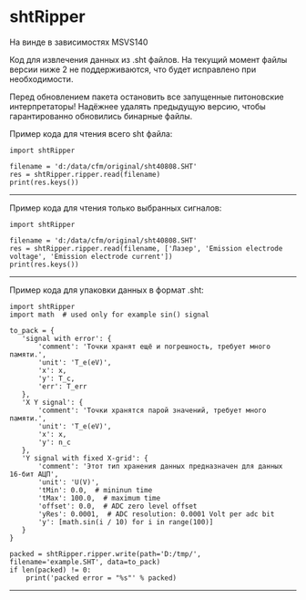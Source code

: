 # shtRipper

На винде в зависимостях MSVS140

Код для извлечения данных из .sht файлов. На текущий момент файлы версии ниже 2 не поддерживаются, что будет исправлено при необходимости.

Перед обновлением пакета остановить все запущенные питоновские интерпретаторы!
Надёжнее удалять предыдущую версию, чтобы гарантированно обновились бинарные файлы.


Пример кода для чтения всего sht файла:

    import shtRipper
    
    filename = 'd:/data/cfm/original/sht40808.SHT'
    res = shtRipper.ripper.read(filename)
    print(res.keys())

---   

Пример кода для чтения только выбранных сигналов:

    import shtRipper
    
    filename = 'd:/data/cfm/original/sht40808.SHT'
    res = shtRipper.ripper.read(filename, ['Лазер', 'Emission electrode voltage', 'Emission electrode current'])
    print(res.keys())

---


Пример кода для упаковки данных в формат .sht:

    import shtRipper
    import math  # used only for example sin() signal

    to_pack = {
       'signal with error': {
           'comment': 'Точки хранят ещё и погрешность, требует много памяти.',
           'unit': 'T_e(eV)',
           'x': x,
           'y': T_c,
           'err': T_err
       },
       'X Y signal': {
           'comment': 'Точки хранятся парой значений, требует много памяти.',
           'unit': 'T_e(eV)',
           'x': x,
           'y': n_c
       },
       'Y signal with fixed X-grid': {
           'comment': 'Этот тип хранения данных предназначен для данных 16-бит АЦП',
           'unit': 'U(V)',
           'tMin': 0.0,  # mininun time
           'tMax': 100.0,  # maximum time
           'offset': 0.0,  # ADC zero level offset
           'yRes': 0.0001,  # ADC resolution: 0.0001 Volt per adc bit
           'y': [math.sin(i / 10) for i in range(100)]
       }
    }
    
    packed = shtRipper.ripper.write(path='D:/tmp/', filename='example.SHT', data=to_pack)
    if len(packed) != 0:
        print('packed error = "%s"' % packed)

---   
